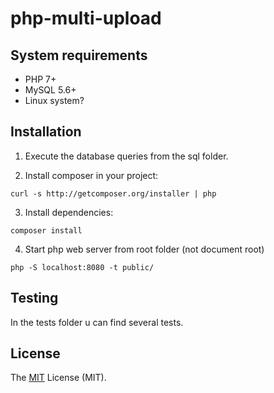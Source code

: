 # php-multi-upload

## System requirements

- PHP 7+
- MySQL 5.6+
- Linux system?

## Installation

1) Execute the database queries from the sql folder.

2) Install composer in your project:

```
curl -s http://getcomposer.org/installer | php
```
3) Install dependencies:

```
composer install
```

4) Start php web server from root folder (not document root)

```
php -S localhost:8080 -t public/
```

## Testing
In the tests folder u can find several tests.

## License
The [MIT](http://opensource.org/licenses/MIT "MIT") License (MIT).